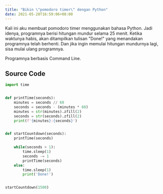 ```yaml
---
title: "Bikin \"pomodoro timer\" dengan Python"
date: 2021-05-28T16:59:06+08:00
---
```


Kali ini aku membuat pomodoro timer menggunakan bahasa Python. Jadi idenya, programnya berisi hitungan mundur selama 25 menit. Ketika waktunya habis, akan ditampilkan tulisan "Done!" yang menandakan programnya telah berhenti. Dan jika ingin memulai hitungan mundurnya lagi, sisa mulai ulang programnya.

Programnya berbasis Command Line.

## Source Code

```py
import time


def printTime(seconds):
    minutes = seconds // 60
    seconds = seconds - (minutes * 60)
    minutes = str(minutes).zfill(2)
    seconds = str(seconds).zfill(2)
    print(f'{minutes}:{seconds}')


def startCountdown(seconds):
    printTime(seconds)

    while(seconds > 1):
        time.sleep(1)
        seconds -= 1
        printTime(seconds)
    else:
        time.sleep(1)
        print('Done!')


startCountdown(1500)
```